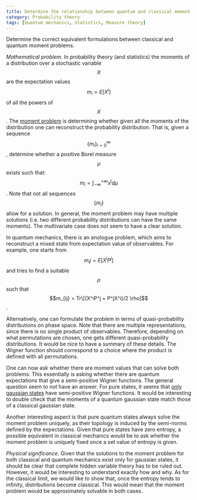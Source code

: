 ```yaml
---
title: Determine the relationship between quantum and classical moment problems
category: Probability theory
tags: [Quantum mechanics, Statistics, Measure theory]
---
```

Determine the correct equivalent formulations between classical and quantum moment problems.

*Mathematical problem.* In probability theory (and statistics) the moments
of a distribution over a stochastic variable $$X$$ are the expectation values $$m_i = E[X^i]$$
of all the powers of $$X$$. The [moment problem](https://en.wikipedia.org/wiki/Hamburger_moment_problem)
is determining whether given all the moments of the distribution one can reconstruct
the probability distribution. That is, given a sequence $$\{m_i\}_{i=0}^{\infty}$$, determine
whether a positive Borel measure $$\mu$$ exists such that:
$$ m_i = \int_{-\infty}^{+\infty} x^i d\mu $$.
Note that not all sequences $$\{m_i\}$$ allow for a solution. In general, the moment problem may have
multiple solutions (i.e. two different probability distributions can have the same moments). The
multivariate case does not seem to have a clear solution.

In quantum mechanics, there is an anologue problem, which aims to reconstruct
a mixed state from expectation value of observables. For example, one starts from $$m_ij = E[X^iP^j]$$ and tries
to find a suitable $$\rho$$ such that $$m_{ij} = Tr\[(X^iP^j + P^jX^i)/2 \rho]$$.

Alternatively, one can formulate the problem in terms of quasi-probability distributions on phase space. Note that
there are multiple representations, since there is no single product of observables. Therefore, depending on what
permutations are chosen, one gets different quasi-probability distributions. It would be nice to have a summary
of these details. The Wigner function should correspond to a choice where the product is defined with all permutations.

One can now ask whether there are moment values that can solve both problems. This essentially is asking
whether there are quantum expectations that give a semi-positive Wigner functions. The general question
seem to not have an answer. For pure states, it seems that [only gaussian states](https://en.wikipedia.org/wiki/Wigner_quasiprobability_distribution#Positivity_of_the_Wigner_function) have semi-positive Wigner functions. It would be interesting to double check that the moments
of a quantum gaussian state match those of a classical gaussian state.

Another interesting aspect is that pure quantum states always solve the moment problem uniquely, as
their topology is induced by the semi-norms defined by the expectations. Given that pure states have
zero entropy, a possible equivalent in classical mechanics would be to ask whether the moment problem is
uniquely fixed once a set value of entropy is given.

*Physical significance.* Given that the solutions to the moment problem for both classical
and quantum mechanics exist only for gaussian states, it should be clear that complete
hidden variable theory has to be ruled out. However, it would be interesting to understand
exactly how and why. As for the classical limit, we would like to show that, once the entropy
tends to infinity, distributions become classical. This would mean that the moment problem
would be approximately solvable in both cases.
